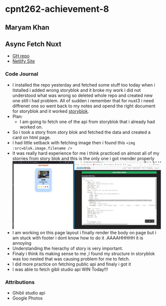 # cpnt262-achievement-8

## Maryam Khan

## Async Fetch Nuxt

- [GH repo](https://github.com/maryambkhan/cpnt262-achievement-8)
- [Netlify Site](https://famous-griffin-9f41d5.netlify.app/)

### Code Journal

- I installed the repo yesterday and fetched some stuff too today when i 
  itstalled i added wrong storyblok and it broke my work i did not understood 
  what was wrong so deleted whole repo and created new one still i had problem.
  All of sudden i remember that for nuxt3 i need diffrenet one
  so went back to my notes and opend the right document for storyblok and it worked
  [storyblok](https://www.storyblok.com/mp/storyblok-meets-vue3-nuxt3).
- Plan:
  - I am going  to fetch one of the api from storyblok that i already had worked on.
- So i took a story from story blok and fetched the data and created a card on html page.
- I had little setback with fetching image then i found this  `<img :src=blok.image.filename />`
- It was really hard experience for me i  think practiced on almost all of my storries from 
 story blok and this is the only one i got rnender properly 
 ![Card](assets/images/apifetch.PNG)
- I am working on this page layout i finally render the body on page but i am stuck with 
  footer i dont know how to do it .AAAAHHHHH it is annoying
- Understanding the hierachy of story is very important.
- Finaly i think its making sense to me ,I found my structure in storyblok was too nested that was causing 
  problem for me to fetch.
- I did more practice on fetching public api and finaly i got it 
- I was able to fetch gibli studio api WIN Today!!!

### Attributions
 
- Ghibli studio api
- Google Photos
